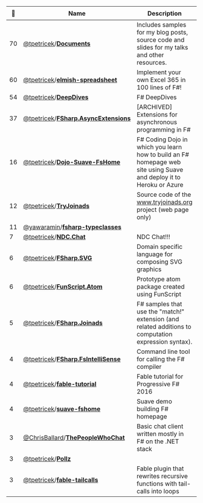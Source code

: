 |:star2: | Name | Description | 🌍|
|---|---|---|---|
|70|[@tpetricek](https://github.com/tpetricek)/[**Documents**](https://github.com/tpetricek/Documents)|Includes samples for my blog posts, source code and slides for my talks and other resources.|[:arrow_upper_right:](http://tomasp.net/blog)|
|60|[@tpetricek](https://github.com/tpetricek)/[**elmish-spreadsheet**](https://github.com/tpetricek/elmish-spreadsheet)|Implement your own Excel 365 in 100 lines of F#!||
|54|[@tpetricek](https://github.com/tpetricek)/[**DeepDives**](https://github.com/tpetricek/DeepDives)|F# DeepDives||
|37|[@tpetricek](https://github.com/tpetricek)/[**FSharp.AsyncExtensions**](https://github.com/tpetricek/FSharp.AsyncExtensions)|[ARCHIVED] Extensions for asynchronous programming in F#||
|16|[@tpetricek](https://github.com/tpetricek)/[**Dojo-Suave-FsHome**](https://github.com/tpetricek/Dojo-Suave-FsHome)|F# Coding Dojo in which you learn how to build an F# homepage web site using Suave and deploy it to Heroku or Azure||
|12|[@tpetricek](https://github.com/tpetricek)/[**TryJoinads**](https://github.com/tpetricek/TryJoinads)|Source code of the www.tryjoinads.org project (web page only)|[:arrow_upper_right:](http://tryjoinads.org)|
|11|[@yawaramin](https://github.com/yawaramin)/[**fsharp-typeclasses**](https://github.com/yawaramin/fsharp-typeclasses)|||
|7|[@tpetricek](https://github.com/tpetricek)/[**NDC.Chat**](https://github.com/tpetricek/NDC.Chat)|NDC Chat!!!||
|6|[@tpetricek](https://github.com/tpetricek)/[**FSharp.SVG**](https://github.com/tpetricek/FSharp.SVG)|Domain specific language for composing SVG graphics||
|6|[@tpetricek](https://github.com/tpetricek)/[**FunScript.Atom**](https://github.com/tpetricek/FunScript.Atom)|Prototype atom package created using FunScript||
|5|[@tpetricek](https://github.com/tpetricek)/[**FSharp.Joinads**](https://github.com/tpetricek/FSharp.Joinads)|F# samples that use the "match!" extension (and related additions to computation expression syntax).||
|4|[@tpetricek](https://github.com/tpetricek)/[**FSharp.FsIntelliSense**](https://github.com/tpetricek/FSharp.FsIntelliSense)|Command line tool for calling the F# compiler||
|4|[@tpetricek](https://github.com/tpetricek)/[**fable-tutorial**](https://github.com/tpetricek/fable-tutorial)|Fable tutorial for Progressive F# 2016||
|4|[@tpetricek](https://github.com/tpetricek)/[**suave-fshome**](https://github.com/tpetricek/suave-fshome)|Suave demo building F# homepage||
|3|[@ChrisBallard](https://github.com/ChrisBallard)/[**ThePeopleWhoChat**](https://github.com/ChrisBallard/ThePeopleWhoChat)|Basic chat client written mostly in F# on the .NET stack||
|3|[@tpetricek](https://github.com/tpetricek)/[**Pollz**](https://github.com/tpetricek/Pollz)|||
|3|[@tpetricek](https://github.com/tpetricek)/[**fable-tailcalls**](https://github.com/tpetricek/fable-tailcalls)|Fable plugin that rewrites recursive functions with tail-calls into loops||

